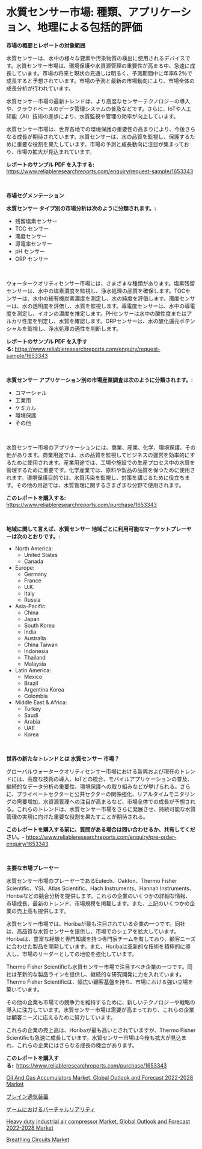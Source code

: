 <p><h1>水質センサー市場: 種類、アプリケーション、地理による包括的評価</h1></p><p><strong>市場の概要とレポートの対象範囲</strong></p>
<p><p>水質センサーは、水中の様々な要素や汚染物質の検出に使用されるデバイスです。水質センサー市場は、環境保護や水資源管理の重要性が高まる中、急速に成長しています。市場の将来と現状の見通しは明るく、予測期間中に年率6.2％で成長すると予想されています。市場の予測と最新の市場動向により、市場全体の成長分析が行われています。</p><p>水質センサー市場の最新トレンドは、より高度なセンサーテクノロジーの導入や、クラウドベースのデータ管理システムの普及などです。さらに、IoTや人工知能（AI）技術の進歩により、水質監視や管理の効率が向上しています。</p><p>水質センサー市場は、世界各地での環境保護の重要性の高まりにより、今後さらなる成長が期待されています。水質センサーは、水の品質を監視し、保護するために重要な役割を果たしています。市場の予測と成長動向に注目が集まっており、市場の拡大が見込まれています。</p></p>
<p><strong>レポートのサンプル PDF を入手する:</strong> <a href="https://www.reliableresearchreports.com/enquiry/request-sample/1653343">https://www.reliableresearchreports.com/enquiry/request-sample/1653343</a></p>
<p>&nbsp;</p>
<p><strong>市場セグメンテーション</strong></p>
<p><strong>水質センサー タイプ別の市場分析は次のように分類されます。:</strong></p>
<p><ul><li>残留塩素センサー</li><li>TOC センサー</li><li>濁度センサー</li><li>導電率センサー</li><li>pH センサー</li><li>ORP センサー</li></ul></p>
<p>&nbsp;</p>
<p><p>ウォータークオリティセンサー市場には、さまざまな種類があります。塩素残留センサーは、水中の塩素濃度を監視し、浄水処理の品質を確保します。TOCセンサーは、水中の総有機炭素濃度を測定し、水の純度を評価します。濁度センサーは、水の透明度を評価し、水質を監視します。導電度センサーは、水中の導電度を測定し、イオンの濃度を推定します。PHセンサーは水中の酸性度またはアルカリ性度を判定し、水質を確認します。ORPセンサーは、水の酸化還元ポテンシャルを監視し、浄水処理の適性を判断します。</p></p>
<p><strong>レポートのサンプル PDF を入手する:</strong>&nbsp;<a href="https://www.reliableresearchreports.com/enquiry/request-sample/1653343">https://www.reliableresearchreports.com/enquiry/request-sample/1653343</a></p>
<p>&nbsp;</p>
<p><strong> 水質センサー アプリケーション別の市場産業調査は次のように分類されます。:</strong></p>
<p><ul><li>コマーシャル</li><li>工業用</li><li>ケミカル</li><li>環境保護</li><li>その他</li></ul></p>
<p>&nbsp;</p>
<p><p>水質センサー市場のアプリケーションには、商業、産業、化学、環境保護、その他があります。商業用途では、水の品質を監視してビジネスの運営を効率的にするために使用されます。産業用途では、工場や施設での生産プロセス中の水質を管理するために重要です。化学産業では、原料や製品の品質を保つために使用されます。環境保護目的では、水質汚染を監視し、対策を講じるために役立ちます。その他の用途では、水質管理に関するさまざまな分野で使用されます。</p></p>
<p><strong>このレポートを購入する:</strong>&nbsp; <a href="https://www.reliableresearchreports.com/purchase/1653343">https://www.reliableresearchreports.com/purchase/1653343</a></p>
<p>&nbsp;</p>
<p><strong>地域に関して言えば、水質センサー 地域ごとに利用可能なマーケットプレーヤーは次のとおりです。:</strong></p>
<p><ul>
    <li>
        North America:
        <ul>
            <li>United States</li>
            <li>Canada</li>
        </ul>
    </li>
    <li>
        Europe:
        <ul>
            <li>Germany</li>
            <li>France</li>
            <li>U.K.</li>
            <li>Italy</li>
            <li>Russia</li>
        </ul>
    </li>
    <li>
        Asia-Pacific:
        <ul>
            <li>China</li>
            <li>Japan</li>
            <li>South Korea</li>
            <li>India</li>
            <li>Australia</li>
            <li>China Taiwan</li>
            <li>Indonesia</li>
            <li>Thailand</li>
            <li>Malaysia</li>
        </ul>
    </li>
    <li>
        Latin America:
        <ul>
            <li>Mexico</li>
            <li>Brazil</li>
            <li>Argentina Korea</li>
            <li>Colombia</li>
        </ul>
    </li>
    <li>
        Middle East & Africa:
        <ul>
            <li>Turkey</li>
            <li>Saudi</li>
            <li>Arabia</li>
            <li>UAE</li>
            <li>Korea</li>
        </ul>
    </li>
    </ul></p>
<p>&nbsp;</p>
<p><strong>世界の新たなトレンドとは 水質センサー 市場？</strong></p>
<p><p>グローバルウォータークオリティセンサー市場における新興および現在のトレンドには、高度な技術の導入、IoTとの統合、モバイルアプリケーションの普及、継続的なデータ分析の重要性、環境保護への取り組みなどが挙げられる。さらに、プライベートセクターと公共セクターの関係強化、リアルタイムモニタリングの需要増加、水資源管理への注目が高まるなど、市場全体での成長が予想される。これらのトレンドは、水質センサー市場をさらに発展させ、持続可能な水質管理の実現に向けた重要な役割を果たすことが期待される。</p></p>
<p><strong>このレポートを購入する前に、質問がある場合は問い合わせるか、共有してください。</strong>- <a href="https://www.reliableresearchreports.com/enquiry/pre-order-enquiry/1653343">https://www.reliableresearchreports.com/enquiry/pre-order-enquiry/1653343</a></p>
<p>&nbsp;</p>
<p><strong>主要な市場プレーヤー</strong></p>
<p><p>水質センサー市場のプレーヤーであるEutech、Oakton、Thermo Fisher Scientific、YSI、Atlas Scientific、Hach Instruments、Hannah Instruments、Horibaなどの競合分析を提供します。これらの企業のいくつかの詳細な情報、市場成長、最新のトレンド、市場規模を掲載します。また、上記のいくつかの企業の売上高も提供します。</p><p>水質センサー市場では、Horibaが最も注目されている企業の一つです。同社は、高品質な水質センサーを提供し、市場でのシェアを拡大しています。Horibaは、豊富な経験と専門知識を持つ専門家チームを有しており、顧客ニーズに合わせた製品を開発しています。また、Horibaは革新的な技術を積極的に導入し、市場のリーダーとしての地位を強化しています。</p><p>Thermo Fisher Scientificも水質センサー市場で注目すべき企業の一つです。同社は革新的な製品ラインを提供し、継続的な研究開発に力を入れています。Thermo Fisher Scientificは、幅広い顧客基盤を持ち、市場における強い立場を築いています。</p><p>その他の企業も市場での競争力を維持するために、新しいテクノロジーや戦略の導入に注力しています。水質センサー市場は需要が高まっており、これらの企業は顧客ニーズに応えるために努力しています。</p><p>これらの企業の売上高は、Horibaが最も高いとされていますが、Thermo Fisher Scientificも急速に成長しています。水質センサー市場は今後も拡大が見込まれ、これらの企業にはさらなる成長の機会があります。</p></p>
<p><strong>このレポートを購入する:</strong>&nbsp;&nbsp;<a href="https://www.reliableresearchreports.com/purchase/1653343">https://www.reliableresearchreports.com/purchase/1653343</a></p>
<p><p><a href="https://www.linkedin.com/pulse/oil-gas-accumulators-market-global-outlook-forecast-2022-2028-o9sac?trackingId=ppSnQUZGVJO%2FmdJb8YhlTQ%3D%3D">Oil And Gas Accumulators Market, Global Outlook and Forecast 2022-2028 Market</a></p><p><a href="https://medium.com/@kamdeall7845/%E3%83%96%E3%83%AC%E3%82%A4%E3%83%B3%E3%82%A8%E3%82%A2%E9%80%8F%E9%81%8E%E6%80%A7%E8%A3%85%E7%BD%AE%E5%B8%82%E5%A0%B4%E3%81%AF-%E5%B8%82%E5%A0%B4%E3%82%B7%E3%82%A7%E3%82%A2-%E3%82%B5%E3%82%A4%E3%82%BA-2031%E5%B9%B4%E3%81%BE%E3%81%A7%E3%81%AE%E4%BA%88%E6%B8%AC%E3%81%AB%E7%84%A6%E7%82%B9%E3%82%92%E5%BD%93%E3%81%A6%E3%81%A6%E3%81%84%E3%81%BE%E3%81%99-ce59a62c0a9f">ブレイン通気装置</a></p><p><a href="https://github.com/zoetazuur/Market-Research-Report-List-1/blob/main/771399010774.md">ゲームにおけるバーチャルリアリティ</a></p><p><a href="https://www.linkedin.com/pulse/heavy-duty-industrial-air-compressor-market-global-outlook-xcgac?trackingId=6MGDzsGBTxa0liyE%2FbIVZg%3D%3D">Heavy duty industrial air compressor Market, Global Outlook and Forecast 2022-2028 Market</a></p><p><a href="https://github.com/jerrycopelandthomaswsqd8q/Market-Research-Report-List-2/blob/main/breathing-circuits-market.md">Breathing Circuits Market</a></p></p>
